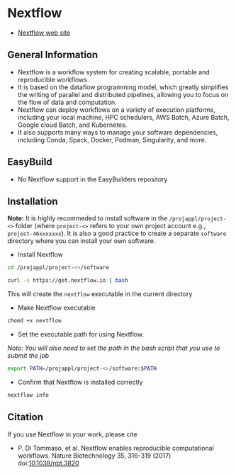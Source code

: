 # Nextflow

* [Nextflow web site](https://www.nextflow.io/index.html)

## General Information

* Nextflow is a workflow system for creating scalable, portable and reproducible workflows.
* It is based on the dataflow programming model, which greatly simplifies the writing of parallel and distributed pipelines, allowing you to focus on the flow of data and computation.
* Nextflow can deploy workflows on a variety of execution platforms, including your local machine, HPC schedulers, AWS Batch, Azure Batch, Google cloud Batch, and Kubernetes.
* It also supports many ways to manage your software dependencies, including Conda, Spack, Docker, Podman, Singularity, and more.

## EasyBuild

* No Nextflow support in the EasyBuilders repository

## Installation

**Note:** It is highly recommeded to install software in the `/projappl/project-<>` folder (where `project-<>` refers to your own project account e.g., `project-46xxxxxxx`). It is also a good practice to create a separate `software` directory where you can install your own software.

* Install Nextflow

```bash
cd /projappl/project-<>/software

curl -s https://get.nextflow.io | bash
```
This will create the `nextflow` executable in the current directory

* Make Nextflow executable

```bash
chomd +x nextflow
```

* Set the executable path for using Nextflow.

*Note: You will also need to set the path in the bash script that you use to submit the job*

```bash
export PATH=/projappl/project-<>/software:$PATH
```

* Confirm that Nextflow is installed correctly

```bash
nextflow info
```

## Citation

If you use Nextflow in your work, please cite

* P. Di Tommaso, et al. Nextflow enables reproducible computational workflows. Nature Biotechnology 35, 316-319 (2017) doi:[10.1038/nbt.3820](https://www.nature.com/articles/nbt.3820)
